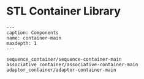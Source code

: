 # STL Container Library

```{toctree}
---
caption: Components
name: container-main
maxdepth: 1
---

sequence_container/sequence-container-main
associative_container/associative-container-main
adaptor_container/adaptor-container-main

```
